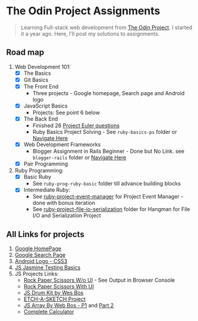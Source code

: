 # The Odin Project Assignments

> Learning Full-stack web development from [The Odin Project](https://www.theodinproject.com/). I started it a year ago. Here, I'll post my solutions to assignments.

## Road map
1. Web Development 101:
    - [x] The Basics
    - [x] Git Basics
    - [x] The Front End
        - Three projects - Google homepage, Search page and Android logo
    - [x] JavaScript Basics
        - Projects: See point 6 below
    - [x] The Back End
        - Finished 26 [Project Euler questions](https://github.com/cdadityang/project-euler)
        - Ruby Basics Project Solving - See `ruby-basics-ps` folder or [Navigate Here](https://github.com/cdadityang/odin-project-assignments/tree/master/ruby-basics-ps)
    - [x] Web Development Frameworks
        - Blogger Assignment in Rails Beginner - Done but No Link. see `blogger-rails` folder or [Navigate Here](https://github.com/cdadityang/odin-project-assignments/tree/master/blogger-rails)
    - [x] Pair Programming

2. Ruby Programming:
    - [x] Basic Ruby
        - See `ruby-prog-ruby-basic` folder till advance building blocks
    - [x] Intermediate Ruby:
        - See [ruby-project-event-manager](https://github.com/cdadityang/odin-project-assignments/tree/master/ruby-project-event-manager) for Project Event Manager - done with bonus iteration
        - See [ruby-project-file-io-serialization](https://github.com/cdadityang/odin-project-assignments/tree/master/ruby-project-file-io-serialization) folder for Hangman for File I/O and Serialization Project

## All Links for projects
1. [Google HomePage](https://cdadityang.github.io/odin-project-assignments/google-homepage)
2. [Google Search Page](https://cdadityang.github.io/odin-project-assignments/google-search-page)
3. [Android Logo - CSS3](https://cdadityang.github.io/odin-project-assignments/android-logo-css3)
4. [JS Jasmine Testing Basics](https://github.com/cdadityang/odin-project-assignments/tree/master/js-jasmine/tests)
5. JS Projects Links:
    - [Rock Paper Scissors W/o UI](https://cdadityang.github.io/odin-project-assignments/js-projects/projects/rock-paper-scissors/index.html) - See Output in Browser Console
    - [Rock Paper Scissors With UI](https://cdadityang.github.io/odin-project-assignments/js-projects/projects/rock-paper-scissors/index2.html)
    - [JS Drum Kit by Wes Bos](https://cdadityang.github.io/odin-project-assignments/js-projects/projects/01-js-drum-kit/index.html)
    - [ETCH-A-SKETCH Project](https://cdadityang.github.io/odin-project-assignments/js-projects/projects/etch-a-sketch/)
    - [JS Array By Web Bos - P1](https://cdadityang.github.io/odin-project-assignments/js-projects/projects/04-js-arrays/) and [Part 2](https://cdadityang.github.io/odin-project-assignments/js-projects/projects/04-js-arrays/index2.html)
    - [Complete Calculator](https://cdadityang.github.io/odin-project-assignments/js-projects/projects/complete-calculator/)
